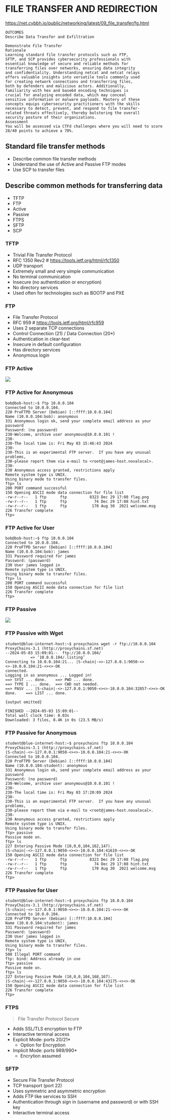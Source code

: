 # FILE TRANSFER AND REDIRECTION
https://net.cybbh.io/public/networking/latest/09_file_transfer/fg.html


```
OUTCOMES
Describe Data Transfer and Exfiltration

Demonstrate File Transfer
Rationale
Learning standard file transfer protocols such as FTP,
SFTP, and SCP provides cybersecurity professionals with
essential knowledge of secure and reliable methods for
transferring files over networks, ensuring data integrity
and confidentiality. Understanding netcat and netcat relays
offers valuable insights into versatile tools commonly used
for creating network connections and transferring files,
both by defenders and malicious actors. Additionally,
familiarity with hex and base64 encoding techniques is
crucial for analyzing encoded data, which may conceal
sensitive information or malware payloads. Mastery of these
concepts equips cybersecurity practitioners with the skills
necessary to detect, prevent, and respond to file transfer-
related threats effectively, thereby bolstering the overall
security posture of their organizations.
Assessment
You will be assessed via CTFd challenges where you will need to score 28/40 points to achieve a 70%.
```

## Standard file transfer methods
- Describe common file transfer methods
- Understand the use of Active and Passive FTP modes
- Use SCP to transfer files

## Describe common methods for transferring data
- TFTP
- FTP
- Active
- Passive
- FTPS
- SFTP
- SCP



### TFTP
- Trivial File Transfer Protocol
- RFC 1350 Rev2    # https://tools.ietf.org/html/rfc1350
- UDP transport
- Extremely small and very simple communication
- No terminal communication
- Insecure (no authentication or encryption)
- No directory services
- Used often for technologies such as BOOTP and PXE


### FTP
- File Transfer Protocol
- RFC 959    # https://tools.ietf.org/html/rfc959
- Uses 2 separate TCP connections
- Control Connection (21) / Data Connection (20*)
- Authentication in clear-text
- Insecure in default configuration
- Has directory services
- Anonymous login


### FTP Active
![](https://git.cybbh.space/net/public/raw/master/modules/networking/slides-v4/images/ftp_active.png)


### FTP Active for Anonymous
```
bob@bob-host:~$ ftp 10.0.0.104
Connected to 10.0.0.104.
220 ProFTPD Server (Debian) [::ffff:10.0.0.104]
Name (10.0.0.104:bob): anonymous
331 Anonymous login ok, send your complete email address as your password
Password: (no password)
230-Welcome, archive user anonymous@10.0.0.101 !
230-
230-The local time is: Fri May 03 15:46:43 2024
230-
230-This is an experimental FTP server.  If you have any unusual problems,
230-please report them via e-mail to <root@james-host.novalocal>.
230-
230 Anonymous access granted, restrictions apply
Remote system type is UNIX.
Using binary mode to transfer files.
ftp> ls
200 PORT command successful
150 Opening ASCII mode data connection for file list
-rw-r--r--   1 ftp      ftp          8323 Dec 29 17:08 flag.png
-rw-r--r--   1 ftp      ftp            74 Dec 29 17:08 hint.txt
-rw-r--r--   1 ftp      ftp           170 Aug 30  2021 welcome.msg
226 Transfer complete
ftp>
```
### FTP Active for User
```
bob@bob-host:~$ ftp 10.0.0.104
Connected to 10.0.0.104.
220 ProFTPD Server (Debian) [::ffff:10.0.0.104]
Name (10.0.0.104:bob): james
331 Password required for james
Password: (password)
230 User james logged in
Remote system type is UNIX.
Using binary mode to transfer files.
ftp> ls
200 PORT command successful
150 Opening ASCII mode data connection for file list
226 Transfer complete
ftp>
```

### FTP Passive
![](https://git.cybbh.space/net/public/raw/master/modules/networking/slides-v4/images/ftp_passive.png)


### FTP Passive with Wget
```
student@blue-internet-host:~$ proxychains wget -r ftp://10.0.0.104
ProxyChains-3.1 (http://proxychains.sf.net)
--2024-05-03 15:09:01--  ftp://10.0.0.104/
           => ‘10.0.0.104/.listing’
Connecting to 10.0.0.104:21... |S-chain|-<>-127.0.0.1:9050-<><>-10.0.0.104:21-<><>-OK
connected.
Logging in as anonymous ... Logged in!
==> SYST ... done.    ==> PWD ... done.
==> TYPE I ... done.  ==> CWD not needed.
==> PASV ... |S-chain|-<>-127.0.0.1:9050-<><>-10.0.0.104:32857-<><>-OK
done.    ==> LIST ... done.

{output omitted}

FINISHED --2024-05-03 15:09:01--
Total wall clock time: 0.03s
Downloaded: 3 files, 8.4K in 0s (23.5 MB/s)
```
### FTP Passive for Anonymous
```
student@blue-internet-host:~$ proxychains ftp 10.0.0.104
ProxyChains-3.1 (http://proxychains.sf.net)
|S-chain|-<>-127.0.0.1:9050-<><>-10.0.0.104:21-<><>-OK
Connected to 10.0.0.104.
220 ProFTPD Server (Debian) [::ffff:10.0.0.104]
Name (10.0.0.104:student): anonymous
331 Anonymous login ok, send your complete email address as your password
Password: (no password)
230-Welcome, archive user anonymous@10.0.0.101 !
230-
230-The local time is: Fri May 03 17:20:09 2024
230-
230-This is an experimental FTP server.  If you have any unusual problems,
230-please report them via e-mail to <root@james-host.novalocal>.
230-
230 Anonymous access granted, restrictions apply
Remote system type is UNIX.
Using binary mode to transfer files.
ftp> passive
Passive mode on.
ftp> ls
227 Entering Passive Mode (10,0,0,104,162,147).
|S-chain|-<>-127.0.0.1:9050-<><>-10.0.0.104:41619-<><>-OK
150 Opening ASCII mode data connection for file list
-rw-r--r--   1 ftp      ftp          8323 Dec 29 17:08 flag.png
-rw-r--r--   1 ftp      ftp            74 Dec 29 17:08 hint.txt
-rw-r--r--   1 ftp      ftp           170 Aug 30  2021 welcome.msg
226 Transfer complete
ftp>
```

### FTP Passive for User
```
student@blue-internet-host:~$ proxychains ftp 10.0.0.104
ProxyChains-3.1 (http://proxychains.sf.net)
|S-chain|-<>-127.0.0.1:9050-<><>-10.0.0.104:21-<><>-OK
Connected to 10.0.0.104.
220 ProFTPD Server (Debian) [::ffff:10.0.0.104]
Name (10.0.0.104:student): james
331 Password required for james
Password: (password)
230 User james logged in
Remote system type is UNIX.
Using binary mode to transfer files.
ftp> ls
500 Illegal PORT command
ftp: bind: Address already in use
ftp> passive
Passive mode on.
ftp> ls
227 Entering Passive Mode (10,0,0,104,168,167).
|S-chain|-<>-127.0.0.1:9050-<><>-10.0.0.104:43175-<><>-OK
150 Opening ASCII mode data connection for file list
226 Transfer complete
ftp>
```

### FTPS
> File Transfer Protocol Secure
- Adds SSL/TLS encryption to FTP
- Interactive terminal access
- Explicit Mode: ports 20/21*
  - Option for Encryption
- Implicit Mode: ports 989/990*
  - Encrytion assumed

### SFTP
- Secure File Transfer Protocol
- TCP transport (port 22)
- Uses symmetric and asymmetric encryption
- Adds FTP like services to SSH
- Authentication through sign in (username and password) or with SSH key
- Interactive terminal access






